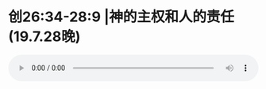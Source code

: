 # 创26:34-28:9 |神的主权和人的责任(19.7.28晚)

<audio style="width: 100%;" preload="false" controls controlslist="nodownload"><source src="//cdn.simai.ml/audio/mp3/old/27596.mp3" type="audio/mpeg">Your browser does not support the audio element.</audio>


